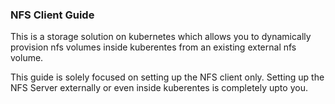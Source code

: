 ### NFS Client Guide

This is a storage solution on kubernetes which allows you to dynamically provision nfs volumes inside kuberentes from an existing external nfs volume.

This guide is solely focused on setting up the NFS client only. Setting up the NFS Server externally or even inside kuberentes is completely upto you.